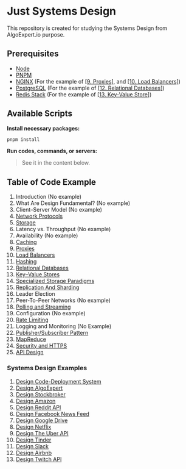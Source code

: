 # Just Systems Design

This repository is created for studying the Systems Design from AlgoExpert.io purpose.

## Prerequisites

- [Node](https://nodejs.org/en/download)
- [PNPM](https://pnpm.io/installation)
- [NGINX](https://nginx.org/en/download.html) (For the example of [\[9. Proxies\]](./09-proxies), and [\[10. Load Balancers\]](./10_load-balancers))
- [PostgreSQL](https://www.postgresql.org/download) (For the example of [\[12. Relational Databases\]](./12_relational_databases))
- [Redis Stack](https://redis.io/docs/latest/operate/oss_and_stack/install/install-stack) (For the example of [\[13. Key-Value Store\]](./13_key-value-stores))

## Available Scripts

**Install necessary packages:**

```bash
pnpm install
```

**Run codes, commands, or servers:**

> See it in the content below.

## Table of Code Example

1. Introduction (No example)
2. What Are Design Fundamental? (No example)
3. Client–Server Model (No example)
4. [Network Protocols](./04_network-protocols)
5. [Storage](./05_storage)
6. Latency vs. Throughput (No example)
7. Availability (No example)
8. [Caching](./08_caching)
9. [Proxies](./09-proxies)
10. [Load Balancers](./10_load-balancers)
11. [Hashing](./11_hashing)
12. [Relational Databases](./12_relational_databases)
13. [Key–Value Stores](./13_key-value-stores)
14. [Specialized Storage Paradigms](./14_specialized-storage-paradigms)
15. [Replication And Sharding](./15_replication-n-sharding)
16. Leader Election
17. Peer-To-Peer Networks (No example)
18. [Polling and Streaming](./18_polling-n-streaming)
19. Configuration (No example)
20. [Rate Limiting](./20_rate-limiting)
21. Logging and Monitoring (No Example)
22. [Publisher/Subscriber Pattern](./22_publisher-subscriber-pattern)
23. [MapReduce](./23_map-reduce)
24. [Security and HTTPS](./24_security-n-https)
25. [API Design](./25_api-design)

### Systems Design Examples

1. [Design Code-Deployment System](./exercises/01_design-code-deployment-system)
2. [Design AlgoExpert](./exercises/02_design-algoexpert)
3. [Design Stockbroker](./exercises/03_design-stockbroker)
4. [Design Amazon](./exercises/04_design-amazon)
5. [Design Reddit API](./exercises/05_design-reddit-api)
6. [Design Facebook News Feed](./exercises/06_design-facebook-news-feed)
7. [Design Google Drive](./exercises/07_design-google-drive)
8. [Design Netflix](./exercises/08_design-netflix)
9. [Design The Uber API](./exercises/09_design-uber)
10. [Design Tinder](./exercises/10_design-tinder)
11. [Design Slack](./exercises/11_design-slack)
12. [Design Airbnb](./exercises/12_design-airbnb)
13. [Design Twitch API](./exercises/13_design-twitch-api)
